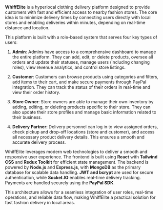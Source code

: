 
**WhiffElite** is a hyperlocal clothing delivery platform designed to provide customers with fast and efficient access to nearby fashion stores. The core idea is to minimize delivery times by connecting users directly with local stores and enabling deliveries within minutes, depending on real-time distance and location.

This platform is built with a role-based system that serves four key types of users:

1. **Admin**: Admins have access to a comprehensive dashboard to manage the entire platform. They can add, edit, or delete products, oversee all orders and update their statuses, manage users (including changing roles), view revenue analytics, and control store listings.

2. **Customer**: Customers can browse products using categories and filters, add items to their cart, and make secure payments through PayPal integration. They can track the status of their orders in real-time and view their order history.

3. **Store Owner**: Store owners are able to manage their own inventory by adding, editing, or deleting products specific to their store. They can also update their store profiles and manage basic information related to their business.

4. **Delivery Partner**: Delivery personnel can log in to view assigned orders, check pickup and drop-off locations (store and customer), and access all necessary product delivery details. This ensures a smooth and accurate delivery process.

WhiffElite leverages modern web technologies to deliver a smooth and responsive user experience. The frontend is built using **React** with **Tailwind CSS** and **Redux Toolkit** for efficient state management. The backend is powered by **Node.js** and **Express.js**, with **MongoDB** as the primary database for scalable data handling. **JWT and bcrypt** are used for secure authentication, while **Socket.IO** enables real-time delivery tracking. Payments are handled securely using the **PayPal SDK**.

This architecture allows for a seamless integration of user roles, real-time operations, and reliable data flow, making WhiffElite a practical solution for fast fashion delivery in local areas.